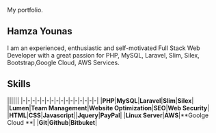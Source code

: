 My portfolio.

## Hamza Younas
I am an experienced, enthusiastic and self-motivated Full Stack Web Developer with a great passion for PHP, MySQL, Laravel, Slim, Silex, Bootstrap,Google Cloud, AWS Services.



## Skills

||||||
|-|-|-|-|-|-|-|-|-|-|-|-|-|-|-|-|
|**PHP**|**MySQL**|**Laravel**|**Slim**|**Silex**|
|**Lumen**|**Team Management**|**Website Optimization**|**SEO**|**Web Security**|
|**HTML**|**CSS**|**Javascript**||**Jquery**|**PayPal**|
|**Linux Server**|**AWS**|**Goolge Cloud **|
|**Git**|**Github**|**Bitbuket**|
